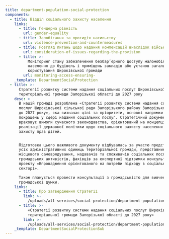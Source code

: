 ```yaml
---
title: department-population-social-protection
components:
  - title: Відділ соціального захисту населення
    links:
      - title: Гендерна рівність
        url: gender-equality
      - title: Запобігання та протидія насильству
        url: violence-prevention-and-countermeasures
      - title: Розгляд питань щодо надання компенсацій внаслідок військових дій і тд
        url: consideration-of-issues-regarding-the-provision
      - title: >-
          Моніторинг стану забезпечення безбар’єрного доступу маломобільних груп
          населення до будівель і приміщень закладів або установ загального
          користування Широківської громади
        url: monitoring-access-ensuring-
    _template: DepartmentSocialProtection
  - title: >-
      Стратегії розвитку системи надання соціальних послуг Широківської
      територіальної громади Запорізької області до 2027 року
    desc: >
      В нашій громаді розроблена «Стратегії розвитку системи надання соціальних
      послуг Широківської сільської ради Запорізького району Запорізької області
      до 2027 року», яка визначає цілі та пріоритети, основні напрямки змін та
      покращень у сфері надання соціальних послуг. Стратегічний документ
      враховує вимоги сучасного законодавства, орієнтований на концепцію
      реалізації державної політики щодо соціального захисту населення та
      захисту прав дітей.


      Підготовка цього важливого документу відбувалась за участю представників
      усіх адміністративних одиниць територіальної громади, представників
      місцевого самоврядування, надавачів та споживачів соціальних послуг,
      громадських активістів, фахівців за експертної підтримки консультантів
      проекту «Впровадження орієнтованого на потреби підходу в соціальному
      секторі».

      Також планується провести консультації з громадськістю для вивчення
      громадської думки.
    links:
      - title: Про затвердження Стратегії
        link: >-
          /uploads/all-services/social-protection/department-population-social-protection/Pro-zatverdzhennia-Stratehii.pdf
      - title: >-
          «Стратегії розвитку системи надання соціальних послуг Широківської
          територіальної громади Запорізької області до 2027 року»
        link: >-
          /uploads/all-services/social-protection/department-population-social-protection/Stratehii-rozvytku-SHyrokivs-ka-hromada-21.04.2021.docx
    _template: DepartmentSocialProtectionSub
---
```


